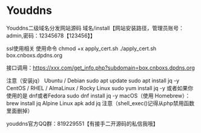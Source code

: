 # Youddns
Youddns二级域名分发网站源码
域名/install【网站安装路径，管理员账号：admin,密码：12345678【123456】】


ssl使用相关
使用命令
chmod +x apply_cert.sh
./apply_cert.sh box.cnboxs.dpdns.org


接口调用：https://xxx.com/get_info.php?subdomain=box.cnboxs.dpdns.org


注意（安装jq）
Ubuntu / Debian
sudo apt update
sudo apt install jq -y
CentOS / RHEL / AlmaLinux / Rocky Linux
sudo yum install jq -y
或者如果你使用的是 dnf或者Fedora
sudo dnf install jq -y
macOS（使用 Homebrew）：
brew install jq
Alpine Linux
apk add jq
注意（shell_exec()记得从php禁用函数里面删掉）

youddns官方QQ群：819229551【有接手二开源码的私信我哦】
